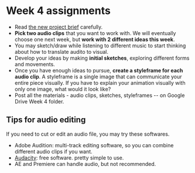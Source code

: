# Week 4 assignments

- Read [the new project brief](proj-sound.md) carefully.
- **Pick two audio clips** that you want to work with. We will eventually choose one next week, but **work with 2 different ideas this week**.
- You may sketch/draw while listening to different music to start thinking about how to translate audito to visual.
- Develop your ideas by making **initial sketches**, exploring different forms and movements.
- Once you have enough ideas to pursue, **create a styleframe for each audio clip**. A styleframe is a single image that can communicate your entire piece visually. If you have to explain your animation visually with only one image, what would it look like?
- Post all the materials - audio clips, sketches, styleframes -- on Google Drive Week 4 folder.

## Tips for audio editing
If you need to cut or edit an audio file, you may try these softwares.
- Adobe Audition: multi-track editing software, so you can combine different audio clips if you want.
- [Audacity](http://www.audacityteam.org): free software. pretty simple to use.
- AE and Premiere can handle audio, but not recommended.

